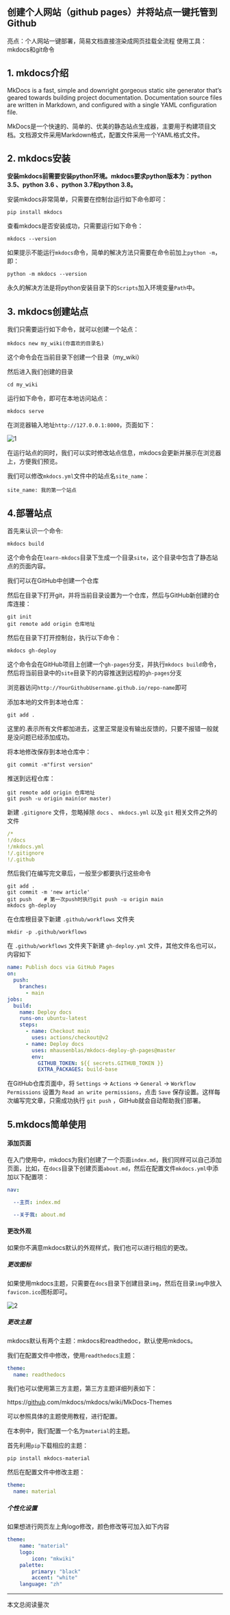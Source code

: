 ## 创建个人网站（github pages）并将站点一键托管到Github

亮点：个人网站一键部署，简易文档直接渲染成网页挂载全流程
使用工具：mkdocs和git命令

## 1. mkdocs介绍

MkDocs is a fast, simple and downright gorgeous static site generator that’s geared towards building project documentation. Documentation source files are written in Markdown, and configured with a single YAML configuration file.

MkDocs是一个快速的、简单的、优美的静态站点生成器，主要用于构建项目文档。文档源文件采用Markdown格式，配置文件采用一个YAML格式文件。

## 2. mkdocs安装

**安装mkdocs前需要安装python环境。mkdocs要求python版本为：python 3.5、python 3.6 、python 3.7和python 3.8。**

安装mkdocs非常简单，只需要在控制台运行如下命令即可：

```shell
pip install mkdocs
```

查看mkdocs是否安装成功，只需要运行如下命令：

```Shell
mkdocs --version
```

如果提示不能运行`mkdocs`命令，简单的解决方法只需要在命令前加上`python -m`，即：

```Shell
python -m mkdocs --version
```

永久的解决方法是将python安装目录下的`Scripts`加入环境变量`Path`中。

## 3. mkdocs创建站点

我们只需要运行如下命令，就可以创建一个站点：

```Shell
mkdocs new my_wiki(你喜欢的目录名)
```

这个命令会在当前目录下创建一个目录（my_wiki）

然后进入我们创建的目录

```shell
cd my_wiki
```

运行如下命令，即可在本地访问站点：

```Shell
mkdocs serve
```

在浏览器输入地址`http://127.0.0.1:8000`，页面如下：

![1](.\pic\mkdocs_pic\1.png)

在运行站点的同时，我们可以实时修改站点信息，mkdocs会更新并展示在浏览器上，方便我们预览。

我们可以修改`mkdocs.yml`文件中的站点名`site_name`：

```Shell
site_name: 我的第一个站点
```

## 4.部署站点

首先来认识一个命令:

```shell
mkdocs build
```

这个命令会在`learn-mkdocs`目录下生成一个目录`site`，这个目录中包含了静态站点的页面内容。

我们可以在GitHub中创建一个仓库

然后在目录下打开git，并将当前目录设置为一个仓库，然后与GitHub新创建的仓库连接：

```Shell
git init
git remote add origin 仓库地址
```

然后在目录下打开控制台，执行以下命令：

```shell
mkdocs gh-deploy
```

这个命令会在GitHub项目上创建一个`gh-pages`分支，并执行`mkdocs build`命令，然后将当前目录中的`site`目录下的内容推送到远程的`gh-pages`分支

浏览器访问`http://YourGithubUsername.github.io/repo-name`即可

添加本地的文件到本地仓库：

```shell
git add .
```

这里的.表示所有文件都加进去，这里正常是没有输出反馈的，只要不报错一般就是没问题已经添加成功。

将本地修改保存到本地仓库中：

```shell
git commit -m"first version"
```

推送到远程仓库：

```Shell
git remote add origin 仓库地址
git push -u origin main(or master)
```

新建 `.gitignore` 文件，忽略掉除 `docs` 、 `mkdocs.yml` 以及 `git` 相关文件之外的文件

```yaml
/*
!/docs
!/mkdocs.yml
!/.gitignore
!/.github
```

然后我们在编写完文章后，一般至少都要执行这些命令

```Shell
git add .
git commit -m 'new article'
git push    # 第一次push时执行git push -u origin main
mkdocs gh-deploy
```

在仓库根目录下新建 `.github/workflows` 文件夹

```Shell
mkdir -p .github/workflows
```

在 `.github/workflows` 文件夹下新建 `gh-deploy.yml` 文件，其他文件名也可以，内容如下

```yaml
name: Publish docs via GitHub Pages
on:
  push:
    branches:
      - main
jobs:
  build:
    name: Deploy docs
    runs-on: ubuntu-latest
    steps:
      - name: Checkout main
        uses: actions/checkout@v2
      - name: Deploy docs
        uses: mhausenblas/mkdocs-deploy-gh-pages@master
        env:
          GITHUB_TOKEN: ${{ secrets.GITHUB_TOKEN }}
          EXTRA_PACKAGES: build-base
```

在GitHub仓库页面中，将 `Settings` -> `Actions` -> `General` -> `Workflow Permissions` 设置为 `Read an write permissions`，点击 `Save` 保存设置。这样每次编写完文章，只需成功执行 `git push` ，GitHub就会自动帮助我们部署。

## 5.mkdocs简单使用

#### 添加页面

在入门使用中，mkdocs为我们创建了一个页面`index.md`，我们同样可以自己添加页面，比如，在`docs`目录下创建页面`about.md`，然后在配置文件`mkdocs.yml`中添加以下配置项：

```yml
nav: 

  --主页: index.md

  --关于我: about.md
```



####  更改外观

如果你不满意mkdocs默认的外观样式，我们也可以进行相应的更改。

##### 更改图标

如果使用mkdocs主题，只需要在`docs`目录下创建目录`img`，然后在目录`img`中放入`favicon.ico`图标即可。

![2](.\pic\mkdocs_pic\2.png)

##### 更改主题

mkdocs默认有两个主题：mkdocs和readthedoc，默认使用mkdocs。

我们在配置文件中修改，使用`readthedocs`主题：

```yml
theme:
  name: readthedocs
```

我们也可以使用第三方主题，第三方主题详细列表如下：

https://[github](https://so.csdn.net/so/search?q=github&spm=1001.2101.3001.7020).com/mkdocs/mkdocs/wiki/MkDocs-Themes

可以参照具体的主题使用教程，进行配置。

在本例中，我们配置一个名为`material`的主题。

首先利用`pip`下载相应的主题：

```Shell
pip install mkdocs-material
```

然后在配置文件中修改主题：

```yaml
theme:
  name: material
```

##### 个性化设置

如果想进行网页左上角logo修改，颜色修改等可加入如下内容

```yml
theme:
    name: "material"
    logo:
        icon: "mkwiki"
    palette:
        primary: "black"
        accent: "white"
    language: "zh"
```

---
<span id="busuanzi_container_page_pv">
  本文总阅读量<span id="busuanzi_value_page_pv"></span>次
</span>